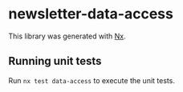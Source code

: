 # newsletter-data-access

This library was generated with [Nx](https://nx.dev).

## Running unit tests

Run `nx test data-access` to execute the unit tests.
